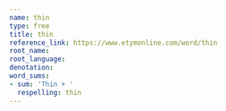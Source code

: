 ```yaml
---
name: thin
type: free
title: thin
reference_link: https://www.etymonline.com/word/thin
root_name: 
root_language: 
denotation: 
word_sums:
- sum: 'Thin + '
  respelling: thin
---
```

